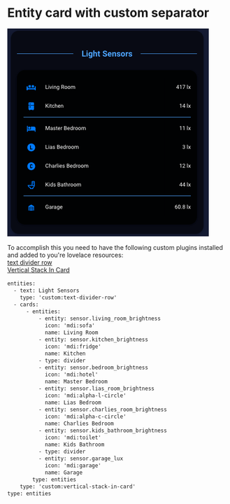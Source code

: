 # Entity card with custom separator

![](images/custom_separator.png)  

To accomplish this you need to have the following custom plugins installed and added to you're lovelace resources:  
[text divider row](https://github.com/custom-cards/text-divider-row)  
[Vertical Stack In Card](https://github.com/ofekashery/vertical-stack-in-card)  

```
entities:
  - text: Light Sensors
    type: 'custom:text-divider-row'
  - cards:
      - entities:
          - entity: sensor.living_room_brightness
            icon: 'mdi:sofa'
            name: Living Room
          - entity: sensor.kitchen_brightness
            icon: 'mdi:fridge'
            name: Kitchen
          - type: divider
          - entity: sensor.bedroom_brightness
            icon: 'mdi:hotel'
            name: Master Bedroom
          - entity: sensor.lias_room_brightness
            icon: 'mdi:alpha-l-circle'
            name: Lias Bedroom
          - entity: sensor.charlies_room_brightness
            icon: 'mdi:alpha-c-circle'
            name: Charlies Bedroom
          - entity: sensor.kids_bathroom_brightness
            icon: 'mdi:toilet'
            name: Kids Bathroom
          - type: divider
          - entity: sensor.garage_lux
            icon: 'mdi:garage'
            name: Garage
        type: entities
    type: 'custom:vertical-stack-in-card'
type: entities
```
